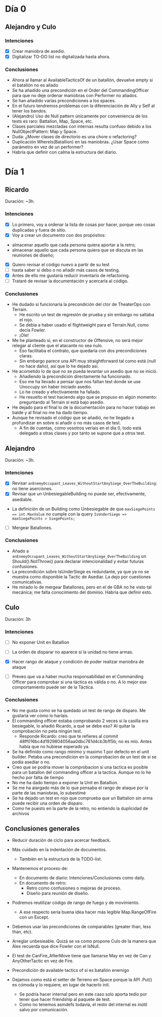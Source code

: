 ﻿# Día 0

## Alejandro y Culo

### Intenciones

- [X]  Crear maniobra de asedio.
- [X]  Digitalizar TO-DO list no digitalizada hasta ahora.

### Conclusiones

- Ahora al llamar al AvailableTacticsOf de un batallón, devuelve empty si el batallón no es aliado
- Se ha añadido una precondición en el Order del CommandingOfficer para que no deje ordenar maniobras con Performer no aliados.
- Se han añadido varias precondiciones a los spaces.
- En el futuro tendremos problemas con la diferenciación de Ally y Self al tener los bandos.
- (Alejandro) Uso de Null pattern únicamente por conveniencia de los tests es raro: Battalion, Map, Space, etc.
- Clases parciales mezcladas con internas resulta confuso debido a los NullObjectPattern: Map y Space.
- Duda: ¿Mover clases de directorio es una chore o refactoring?
- Duplicación WhereIs(Batallion) en las maniobras. ¿Usar Space como parámetro en vez de un performer?
- Habría que definir con calma la estructura del diario.

# Día 1

## Ricardo

Duración: ~3h.

### Intenciones

- [X]  Lo primero, voy a ordenar la lista de cosas por hacer, porque veo cosas duplicadas y fuera de sitio.
- [X]  Voy a crear un documento con dos propósitos:

- almacenar aquello que cada persona quiera aportar a la retro;
- almacenar aquello que cada persona quiera que se discuta en las reuniones de diseño;

- [X]  Quiero revisar el código nuevo a partir de su test
  - [ ]  hasta saber si debo o no añadir más casos de testing.
- [X]  Antes de ello me gustaría reducir inventario de refactoring.
- [ ]  Trataré de revisar la documentación y acercarla al código.

### Conclusiones

- He dudado si funcionaría la precondición del ctor de TheaterOps con Terrain.
  - He escrito un test de regresión de prueba y sin embargo no saltaba el rojo.
  - Se debía a haber usado el flightweight para el Terrain.Null, como decía Fowler.
  - ¡Ole!
- Me he planteado si, en el constructor de Offensive, no será mejor relegar al cliente que el atacante no sea nulo.
  - Eso facilitaba el contrato, que quedaría con dos precondiciones claras.
  - Sin embargo parece una API muy straightforward tal como está (null no hace daño), así que lo he dejado así.
- He acometido lo de que no se pueda levantar un asedio que no se inició.
  - Añadiendo la precondición directamente ha funcionado.
  - Eso me ha llevado a pensar que nos faltan test donde se use Unoccupy sin haber iniciado asedio.
  - Lo he creado y efectivamente ha fallado.
  - He resuelto el test haciendo algo que se propuso en algún momento: preguntando al Terrain si está bajo asedio.
- He dejado para el final lo de la documentación para no hacer trabajo en balde y al final no me ha dado tiempo.
- Aunque he revisado el código que se añadió, no he llegado a profundizar en sobre si añadir o no más casos de test.
  - A fin de cuentas, como vosotros veríais en el día 0, todo está delegado a otras clases y por tanto se supone que a otros test.

## Alejandro

Duración: ~3h.

### Intenciones

- [X]  Revisar `anEnemyOccupant_Leaves_WithoutStartAnySiege_OverTheBuilding`: no tiene aserciones.
- [X]  Revisar que un UnbesiegableBuilding no puede ser, efectivamente, asediable.
  - La definición de un Building como Unbesiegable de que `maxSiegePoints == int.MaxValue` no cumple con la query `IsUnderSiege => maxSiegePoints > SiegePoints;`
- [ ]  Mergear Batallones.

### Conclusiones

- Añado a `anEnemyOccupant_Leaves_WithoutStartAnySiege_OverTheBuilding` un Should().NotThrow<Exception>() para declarar intencionalidad y evitar futuras confusiones.
- La precondición sobre IsUnderSiege es redundante, ya que ya no se muestra como disponible la Tactic de Asediar. La dejo por cuestiones comunicativas.
- He mirado lo de mergear Batallones, pero en el de GBA no he visto tal mecánica; me falta conocimiento del dominio. Habría que definir esto.

## Culo

Duración: 3h

### Intenciones

- [ ]  No exponer Unit en Batallion
- [ ]  La orden de disparar no aparece si la unidad no tiene armas.
- [X]  Hacer rango de ataque y condición de poder realizar maniobra de ataque

  - [ ]  Preveo que va a haber mucha responsabilidad en el Commanding Officer para comprobar si una táctica es válida o no. A lo mejor ese comportamiento puede ser de la Táctica.

### Conclusiones

* No me gusta como se ha quedado un test de rango de disparo. Me gustaría ver cómo lo haríais.
* El commanding officer estaba comprobando 2 veces si la casilla era besiegable, lo añadió Ricardo, a qué se debe eso? Al quitar la comprobación no peta ningún test.
  * Responde Ricardo: creo que te refieres al commit 48ff016bc4d1929804056aa0dbc761d4cb3b1f5b; no es mío. Antes había que no hubiese esperado ya.
* Se ha definido como rango minimo y maximo 1 por defecto en el unit builder. Petaba una precondicion en la comprobacion de un test de si se podia asediar o no.
* Creo que se podria mover la comprobacion si una tactica es posible para un batallon del commanding officer a la tactica. Aunque no lo he hecho por falta de tiempo
* No me ha dado tiempo a exponer la Unit en Batallion.
* Se me ha alargado más de lo que pensaba el rango de ataque por la parte de las maniobras, lo subestimé
* Se ha dejado un test en rojo que comprueba que un Battalion sin arma puede recibir una orden de disparo.
* Como he puesto en la parte de la retro, no entiendo la duplicidad de archivos

## Conclusiones generales

* Reducir duración de ciclo para acercar feedback.
* Más cuidado en la indentación de documentos.
  * También en la estructura de la TODO-list.
* Mantenemos el proceso de:
  * En documento de diario: Intenciones/Conclusiones como daily.
  * En documento de retro:
    * Retro como confusiones o mejoras de proceso.
    * Diseño para reunión de diseño.

* Podremos reutilizar código de rango de fuego y de movimiento.
  * A ese respecto sería buena idea hacer más legible Map.RangeOfFire con un Except.
* Debemos usar las precondiciones de comparables (greater than, less than, etc).
* Arreglar unbesieable. Quizá se va como propone Culo de la manera que Álex recuerda que dice Fowler con el IsNull.
* El test de CanFire_AfterMove tiene que llamarse May en vez de Can y AnyOtherTactic en vez de Fire.
* Precondición de available tactics of si es batallón enemigo
* Dejamos como está el setter de Terreno en Space porque la API .Put() es cómoda y lo requiere, en lugar de hacerlo init.
  * Se podría hacer internal pero en este caso solo aporta tedio por tener que hacer friendship al paquete de test.
  * Como no tenemos asmdefs todavía, el resto del internal es inútil salvo por comunicación.